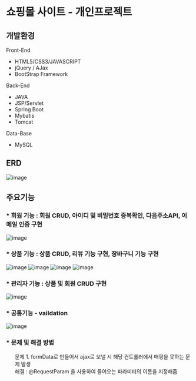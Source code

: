 # 쇼핑몰 사이트 - 개인프로젝트

## 개발환경

Front-End

* HTML5/CSS3/JAVASCRIPT
* jQuery / AJax
* BootStrap Framework

Back-End

* JAVA
* JSP/Servlet
* Spring Boot
* Mybatis
* Tomcat

Data-Base
* MySQL

## ERD
![image](https://github.com/kimkiwon0307/ShopProject/assets/46276548/a7fb8264-ed32-4100-8374-fc69e3e1df53)

## 주요기능
### * 회원 기능 : 회원 CRUD, 아이디 및 비밀번호 중복확인, 다음주소API, 이메일 인증 구현
![image](https://github.com/kimkiwon0307/ShopProject/assets/46276548/e10e7430-e53a-4197-b6a9-e7fe3fb0966a)

### * 상품 기능 : 상품 CRUD, 리뷰 기능 구현, 장바구니 기능 구현
![image](https://github.com/kimkiwon0307/ShopProject/assets/46276548/84d5ac33-f13c-4bbb-b1c0-3a408df766e0)
![image](https://github.com/kimkiwon0307/ShopProject/assets/46276548/70c3b8b8-441e-491b-8150-5d3c270c66de)
![image](https://github.com/kimkiwon0307/ShopProject/assets/46276548/95cc458b-3fd0-40e7-aa27-779a0ade9e3b)
![image](https://github.com/kimkiwon0307/ShopProject/assets/46276548/62820f92-22e4-4116-aead-212c3ca5b44b)

### * 관리자 기능 : 상품 및 회원 CRUD 구현
![image](https://github.com/kimkiwon0307/ShopProject/assets/46276548/23555686-a164-4f0b-9fb1-6bc209c86f20)

### * 공통기능 - vaildation
![image](https://github.com/kimkiwon0307/ShopProject/assets/46276548/831f8449-63f6-45bd-ad2d-d77cdf3e4bf1)

### * 문제 및 해결 방법
<ul> 
  문제 1. formData로 만들어서 ajax로 보낼 시 해당 컨트롤러에서 매핑을 못하는 문제 발생 <br>
  해결 :  @RequestParam 을 사용하여 들어오는 파라미터의 이름을 지정해줌
</ul>

